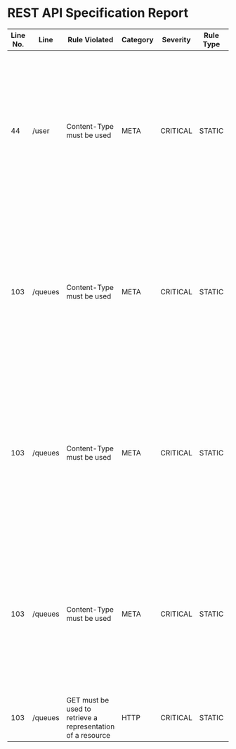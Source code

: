 REST API Specification Report
=============================
| Line No. | Line    | Rule Violated                                               | Category | Severity | Rule Type | Software Quality Attributes                                       | Improvement Suggestion                                                                                                                                                                     |
| -------- | ------- | ----------------------------------------------------------- | -------- | -------- | --------- | ----------------------------------------------------------------- | ------------------------------------------------------------------------------------------------------------------------------------------------------------------------------------------ |
| 44       | /user   | Content-Type must be used                                   | META     | CRITICAL | STATIC    | USABILITY, COMPATIBILITY                                          | Specify content type in request body in the POST operation, because clients and servers rely on the value of this header to know how to process the sequence of bytes in the message body. |
| 103      | /queues | Content-Type must be used                                   | META     | CRITICAL | STATIC    | USABILITY, COMPATIBILITY                                          | Specify content type in 200 response in GET operation, because clients and servers rely on the value of this header to know how to process the sequence of bytes in the message body.      |
| 103      | /queues | Content-Type must be used                                   | META     | CRITICAL | STATIC    | USABILITY, COMPATIBILITY                                          | Specify content type in 401 response in GET operation, because clients and servers rely on the value of this header to know how to process the sequence of bytes in the message body.      |
| 103      | /queues | Content-Type must be used                                   | META     | CRITICAL | STATIC    | USABILITY, COMPATIBILITY                                          | Specify content type in default response in GET operation, because clients and servers rely on the value of this header to know how to process the sequence of bytes in the message body.  |
| 103      | /queues | GET must be used to retrieve a representation of a resource | HTTP     | CRITICAL | STATIC    | MAINTAINABILITY, COMPATIBILITY, FUNCTIONAL_SUITABILITY, USABILITY | Add a response object content definition                                                                                                                                                   |
